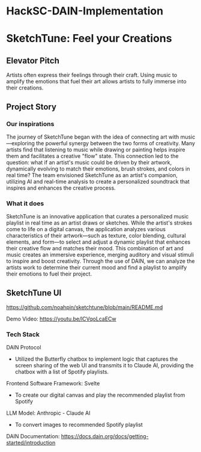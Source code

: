 # HackSC-DAIN-Implementation
# SketchTune: Feel your Creations

## Elevator Pitch
Artists often express their feelings through their craft. Using music to amplify the emotions that fuel their art allows artists to fully immerse into their creations.

## Project Story

### Our inspirations
The journey of SketchTune began with the idea of connecting art with music—exploring the powerful synergy between the two forms of creativity. Many artists find that listening to music while drawing or painting helps inspire them and facilitates a creative "flow" state. This connection led to the question: what if an artist's music could be driven by their artwork, dynamically evolving to match their emotions, brush strokes, and colors in real time? The team envisioned SketchTune as an artist's companion, utilizing AI and real-time analysis to create a personalized soundtrack that inspires and enhances the creative process.

### What it does
SketchTune is an innovative application that curates a personalized music playlist in real time as an artist draws or sketches. While the artist's strokes come to life on a digital canvas, the application analyzes various characteristics of their artwork—such as texture, color blending, cultural elements, and form—to select and adjust a dynamic playlist that enhances their creative flow and matches their mood. This combination of art and music creates an immersive experience, merging auditory and visual stimuli to inspire and boost creativity.
Through the use of DAIN, we can analyze the artists work to determine their current mood and find a playlist to amplify their emotions to fuel their project.

## SketchTune UI
https://github.com/noahpin/sketchtune/blob/main/README.md

Demo Video:
https://youtu.be/lCVqoLcaECw

### Tech Stack
DAIN Protocol
- Utilized the Butterfly chatbox to implement logic that captures the screen sharing of the web UI and transmits it to Claude AI, providing the chatbox with a list of Spotify playlists.

Frontend Software Framework: Svelte
- To create our digital canvas and play the recommended playlist from Spotify
 
LLM Model: Anthropic - Claude AI
- To convert images to recommended Spotify playlist

DAIN Documentation: https://docs.dain.org/docs/getting-started/introduction
